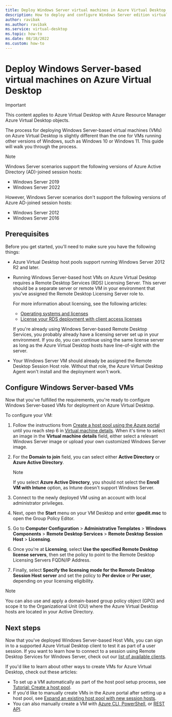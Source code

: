 ```yaml
---
title: Deploy Windows Server virtual machines in Azure Virtual Desktop - Azure
description: How to deploy and configure Windows Server edition virtual machines on Azure Virtual Desktop. 
author: ravibak
ms.author: ravibak
ms.service: virtual-desktop
ms.topic: how-to
ms.date: 08/18/2022
ms.custom: how-to
---
```


# Deploy Windows Server-based virtual machines on Azure Virtual Desktop

>[!IMPORTANT]
>This content applies to Azure Virtual Desktop with Azure Resource Manager Azure Virtual Desktop objects.

The process for deploying Windows Server-based virtual machines (VMs) on Azure Virtual Desktop is slightly different than the one for VMs running other versions of Windows, such as Windows 10 or Windows 11. This guide will walk you through the process.

> [!NOTE]
> Windows Server scenarios support the following versions of Azure Active Directory (AD)-joined session hosts:
> 
> - Windows Server 2019
> - Windows Server 2022
> 
> However, Windows Server scenarios don't support the following versions of Azure AD-joined session hosts:
> 
> - Windows Server 2012
> - Windows Server 2016

## Prerequisites

Before you get started, you'll need to make sure you have the following things:

- Azure Virtual Desktop host pools support running Windows Server 2012 R2 and later.

- Running Windows Server-based host VMs on Azure Virtual Desktop requires a Remote Desktop Services (RDS) Licensing Server. This server should be a separate server or remote VM in your environment that you've assigned the Remote Desktop Licensing Server role to.
  
  For more information about licensing, see the following articles:

  - [Operating systems and licenses](prerequisites.md)
  - [License your RDS deployment with client access licenses](/windows-server/remote/remote-desktop-services/rds-client-access-license)

  If you're already using Windows Server-based Remote Desktop Services, you probably already have a licensing server set up in your environment. If you do, you can continue using the same license server as long as the Azure Virtual Desktop hosts have line-of-sight with the server.

- Your Windows Server VM should already be assigned the Remote Desktop Session Host role. Without that role, the Azure Virtual Desktop Agent won't install and the deployment won't work.

## Configure Windows Server-based VMs

Now that you've fulfilled the requirements, you're ready to configure Windows Server-based VMs for deployment on Azure Virtual Desktop.

To configure your VM:

1. Follow the instructions from [Create a host pool using the Azure portal](create-host-pools-azure-marketplace.md) until you reach step 6 in [Virtual machine details](create-host-pools-azure-marketplace.md#virtual-machine-details). When it's time to select an image in the **Virtual machine details** field, either select a relevant Windows Server image or upload your own customized Windows Server image.

2. For the **Domain to join** field, you can select either **Active Directory** or **Azure Active Directory**.
   
   >[!NOTE]
   >If you select **Azure Active Directory**, you should not select the **Enroll VM with Intune** option, as Intune doesn't support Windows Server.

3. Connect to the newly deployed VM using an account with local administrator privileges.

4. Next, open the **Start** menu on your VM Desktop and enter **gpedit.msc** to open the Group Policy Editor.

5. Go to **Computer Configuration** > **Administrative Templates** > **Windows Components** > **Remote Desktop Services** > **Remote Desktop Session Host** > **Licensing**.

6. Once you're at **Licensing**, select **Use the specified Remote Desktop license servers**, then set the policy to point to the Remote Desktop Licensing Servers FQDN/IP Address.

7. Finally, select **Specify the licensing mode for the Remote Desktop Session Host server** and set the policy to **Per device** or **Per user**, depending on your licensing eligibility. 

> [!NOTE]
> You can also use and apply a domain-based group policy object (GPO) and scope it to the Organizational Unit (OU) where the Azure Virtual Desktop hosts are located in your Active Directory.

## Next steps

Now that you've deployed Windows Server-based Host VMs, you can sign in to a supported Azure Virtual Desktop client to test it as part of a user session. If you want to learn how to connect to a session using Remote Desktop Services for Windows Server, check out our [list of available clients](/windows-server/remote/remote-desktop-services/clients/remote-desktop-clients).

If you'd like to learn about other ways to create VMs for Azure Virtual Desktop, check out these articles:

- To set up a VM automatically as part of the host pool setup process, see [Tutorial: Create a host pool](create-host-pools-azure-marketplace.md).
- If you'd like to manually create VMs in the Azure portal after setting up a host pool, see [Expand an existing host pool with new session hosts](expand-existing-host-pool.md).
- You can also manually create a VM with [Azure CLI, PowerShell](create-host-pools-powershell.md), or [REST API](/rest/api/desktopvirtualization/).
